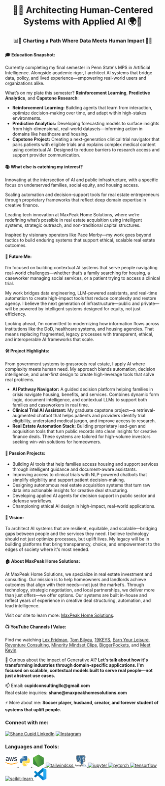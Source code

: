 <h1 align="center">🔧✨ Architecting Human-Centered Systems with Applied AI 🌍🤖</h1>
<h3 align="center">📊🧠 Charting a Path Where Data Meets Human Impact 🚀💡</h3>

<h4 align="left">🎓 Education Snapshot:</h4>
<p>Currently completing my final semester in Penn State's MPS in Artificial Intelligence. Alongside academic rigor, I architect AI systems that bridge data, policy, and lived experience—empowering real-world users and organizations alike.</p>

<p>What’s on my plate this semester? <strong>Reinforcement Learning</strong>, <strong>Predictive Analytics</strong>, and <strong>Capstone Research</strong>:</p>
<ul>
  <li><strong>Reinforcement Learning:</strong> Building agents that learn from interaction, optimize decision-making over time, and adapt within high-stakes environments.</li>
  <li><strong>Predictive Analytics:</strong> Developing forecasting models to surface insights from high-dimensional, real-world datasets—informing action in domains like healthcare and housing.</li>
  <li><strong>Capstone Project:</strong> Creating a next-generation clinical trial navigator that pairs patients with eligible trials and explains complex medical content using contextual AI. Designed to reduce barriers to research access and support provider communication.</li>
</ul>

<h4 align="left">📚 What else is catching my interest?</h4>
<p>Innovating at the intersection of AI and public infrastructure, with a specific focus on underserved families, social equity, and housing access.</p>
<p>Scaling automation and decision-support tools for real estate entrepreneurs through proprietary frameworks that reflect deep domain expertise in creative finance.</p>
<p>Leading tech innovation at MaxPeak Home Solutions, where we’re redefining what’s possible in real estate acquisition using intelligent systems, strategic outreach, and non-traditional capital structures.</p>
<p>Inspired by visionary operators like Pace Morby—my work goes beyond tactics to build enduring systems that support ethical, scalable real estate outcomes.</p>

<h4 align="left">🎯 Future Me:</h4>
<p>I’m focused on building contextual AI systems that serve people navigating real-world challenges—whether that’s a family searching for housing, a caseworker managing social services, or a patient trying to access a clinical trial.</p>

<p>My work bridges data engineering, LLM-powered assistants, and real-time automation to create high-impact tools that reduce complexity and restore agency. I believe the next generation of infrastructure—public and private—will be powered by intelligent systems designed for equity, not just efficiency.</p>

<p>Looking ahead, I’m committed to modernizing how information flows across institutions like the DoD, healthcare systems, and housing agencies. That means replacing fragmented, legacy processes with transparent, ethical, and interoperable AI frameworks that scale.</p>

<h4 align="left">🛠 Project Highlights:</h4>
<p>From government systems to grassroots real estate, I apply AI where complexity meets human need. My approach blends automation, decision intelligence, and user-first design to create high-leverage tools that solve real problems.</p>
<ul>
  <li><strong>AI Pathway Navigator:</strong> A guided decision platform helping families in crisis navigate housing, benefits, and services. Combines dynamic form logic, document intelligence, and contextual LLMs to support both families and caseworkers in real time.</li>
  <li><strong>Clinical Trial AI Assistant:</strong> My graduate capstone project—a retrieval-augmented chatbot that helps patients and providers identify trial eligibility, understand medical jargon, and improve access to research.</li>
  <li><strong>Real Estate Automation Stack:</strong> Building proprietary lead-gen and acquisition tools that turn public records into clean insights for creative finance deals. These systems are tailored for high-volume investors seeking win-win solutions for homeowners.</li>
</ul>

<h4 align="left">🔭 Passion Projects:</h4>
<ul>
  <li>Building AI tools that help families access housing and support services through intelligent guidance and document-aware assistants.</li>
  <li>Improving access to clinical trials with NLP-powered chatbots that simplify eligibility and support patient decision-making.</li>
  <li>Designing autonomous real estate acquisition systems that turn raw data into actionable insights for creative deal structuring.</li>
  <li>Developing applied AI agents for decision support in public sector and defense workflows.</li>
  <li>Championing ethical AI design in high-impact, real-world applications.</li>
</ul>

<h4 align="left">👀 Vision:</h4>
<p>To architect AI systems that are resilient, equitable, and scalable—bridging gaps between people and the services they need. I believe technology should not just optimize processes, but uplift lives. My legacy will be in building platforms that bring transparency, choice, and empowerment to the edges of society where it's most needed.</p>

<h4 align="left">🏠 About MaxPeak Home Solutions:</h4>
<p>At MaxPeak Home Solutions, we specialize in real estate investment and consulting. Our mission is to help homeowners and landlords achieve outcomes that align with their needs—not just the market’s. Through technology, strategic negotiation, and local partnerships, we deliver more than just offers—we offer options. Our systems are built in-house and reflect years of experience in creative deal structuring, automation, and lead intelligence.</p>
<p>Visit our site to learn more: <a href="https://www.buyer.maxpeakconsulting.com/home785706" target="_blank">MaxPeak Home Solutions</a>.</p>

<h4 align="left">📺 YouTube Channels I Value:</h4>
<p>Find me watching <a href="https://www.youtube.com/@lexfridman" target="_blank">Lex Fridman</a>, <a href="https://www.youtube.com/@TomBilyeu" target="_blank">Tom Bilyeu</a>, <a href="https://www.youtube.com/@19KEYS" target="_blank">19KEYS</a>, <a href="https://www.youtube.com/@EarnYourLeisure" target="_blank">Earn Your Leisure</a>, <a href="https://www.youtube.com/@ReventureConsulting" target="_blank">Reventure Consulting</a>, <a href="https://www.youtube.com/@MinorityMindsetClips" target="_blank">Minority Mindset Clips</a>, <a href="https://www.youtube.com/@biggerpockets" target="_blank">BiggerPockets</a>, and <a href="https://www.youtube.com/@MeetKevin" target="_blank">Meet Kevin</a>.</p>

<p>💬 Curious about the impact of Generative AI? <strong>Let's talk about how it's transforming industries through domain-specific applications. I'm focused on scalable, contextual models built to serve real people—not just abstract use cases.</strong></p>

<p>📫 Email: <strong>cupidconsultingllc@gmail.com</strong><br>
Real estate inquiries: <strong>shane@maxpeakhomesolutions.com</strong></p>

<p>⚡ More about me: <strong>Soccer player, husband, creator, and forever student of systems that uplift people.</strong></p>

<h3 align="left">Connect with me:</h3>
<p align="left">
<a href="https://www.linkedin.com/in/shane-cupid-92a418b4/" target="blank"><img align="center" src="https://raw.githubusercontent.com/rahuldkjain/github-profile-readme-generator/master/src/images/icons/Social/linked-in-alt.svg" alt="Shane Cupid LinkedIn" height="30" width="40" /></a>
<a href="https://www.instagram.com/" target="blank"><img align="center" src="https://raw.githubusercontent.com/rahuldkjain/github-profile-readme-generator/master/src/images/icons/Social/instagram.svg" alt="Instagram" height="30" width="40" /></a>
</p>

<h3 align="left">Languages and Tools:</h3>
<p align="left">
<a href="https://aws.amazon.com" target="_blank" rel="noreferrer"> <img src="https://raw.githubusercontent.com/devicons/devicon/master/icons/amazonwebservices/amazonwebservices-original-wordmark.svg" alt="aws" width="40" height="40"/> </a>
<a href="https://www.python.org" target="_blank" rel="noreferrer"> <img src="https://raw.githubusercontent.com/devicons/devicon/master/icons/python/python-original.svg" alt="python" width="40" height="40"/> </a>
<a href="https://nodejs.org" target="_blank" rel="noreferrer"> <img src="https://raw.githubusercontent.com/devicons/devicon/master/icons/nodejs/nodejs-original.svg" alt="nodejs" width="40" height="40"/> </a>
<a href="https://tailwindcss.com" target="_blank" rel="noreferrer"> <img src="https://www.vectorlogo.zone/logos/tailwindcss/tailwindcss-icon.svg" alt="tailwindcss" width="40" height="40"/> </a>
<a href="https://www.postgresql.org/" target="_blank" rel="noreferrer"> <img src="https://raw.githubusercontent.com/devicons/devicon/master/icons/postgresql/postgresql-original-wordmark.svg" alt="postgresql" width="40" height="40"/> </a>
<a href="https://jupyter.org/" target="_blank" rel="noreferrer"> <img src="https://www.vectorlogo.zone/logos/jupyter/jupyter-icon.svg" alt="jupyter" width="40" height="40"/> </a>
<a href="https://pytorch.org/" target="_blank" rel="noreferrer"> <img src="https://www.vectorlogo.zone/logos/pytorch/pytorch-icon.svg" alt="pytorch" width="40" height="40"/> </a>
<a href="https://www.tensorflow.org/" target="_blank" rel="noreferrer"> <img src="https://www.vectorlogo.zone/logos/tensorflow/tensorflow-icon.svg" alt="tensorflow" width="40" height="40"/> </a>
<a href="https://scikit-learn.org/" target="_blank" rel="noreferrer"> <img src="https://upload.wikimedia.org/wikipedia/commons/0/05/Scikit_learn_logo_small.svg" alt="scikit-learn" width="40" height="40"/> </a>
<a href="https://code.visualstudio.com/" target="_blank" rel="noreferrer"> <img src="https://raw.githubusercontent.com/devicons/devicon/master/icons/vscode/vscode-original.svg" alt="vscode" width="40" height="40"/> </a>
</p>
